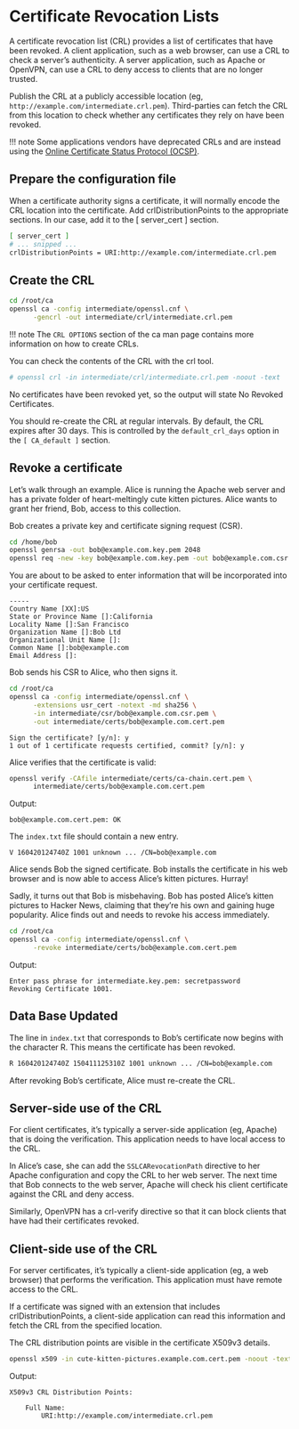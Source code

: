 
# Certificate Revocation Lists
A certificate revocation list (CRL) provides a list of certificates that have been revoked. 
A client application, such as a web browser, can use a CRL to check a server’s authenticity. 
A server application, such as Apache or OpenVPN, can use a CRL to deny access to clients that are no longer trusted.

Publish the CRL at a publicly accessible location (eg, `http://example.com/intermediate.crl.pem`). 
Third-parties can fetch the CRL from this location to check whether any certificates they rely on have been revoked.

!!! note 
    Some applications vendors have deprecated CRLs and are instead using the [Online Certificate Status Protocol (OCSP)](https://jamielinux.com/docs/openssl-certificate-authority/online-certificate-status-protocol.html).

## Prepare the configuration file
When a certificate authority signs a certificate, it will normally encode the CRL location into the certificate. 
Add crlDistributionPoints to the appropriate sections. In our case, add it to the [ server_cert ] section.

```sh
[ server_cert ]
# ... snipped ...
crlDistributionPoints = URI:http://example.com/intermediate.crl.pem
```
## Create the CRL

```sh
cd /root/ca
openssl ca -config intermediate/openssl.cnf \
      -gencrl -out intermediate/crl/intermediate.crl.pem
```

!!! note
    The `CRL OPTIONS` section of the ca man page contains more information on how to create CRLs.

You can check the contents of the CRL with the crl tool.

```sh
# openssl crl -in intermediate/crl/intermediate.crl.pem -noout -text
```
No certificates have been revoked yet, so the output will state No Revoked Certificates.

You should re-create the CRL at regular intervals. By default, the CRL expires after 30 days. 
This is controlled by the `default_crl_days` option in the `[ CA_default ]` section.

## Revoke a certificate

Let’s walk through an example. Alice is running the Apache web server and has a private folder of 
heart-meltingly cute kitten pictures. Alice wants to grant her friend, Bob, access to this collection.

Bob creates a private key and certificate signing request (CSR).

```sh
cd /home/bob
openssl genrsa -out bob@example.com.key.pem 2048
openssl req -new -key bob@example.com.key.pem -out bob@example.com.csr.pem
```

You are about to be asked to enter information that will be incorporated into your certificate request.
```
-----
Country Name [XX]:US
State or Province Name []:California
Locality Name []:San Francisco
Organization Name []:Bob Ltd
Organizational Unit Name []:
Common Name []:bob@example.com
Email Address []:
```

Bob sends his CSR to Alice, who then signs it.

```sh
cd /root/ca
openssl ca -config intermediate/openssl.cnf \
      -extensions usr_cert -notext -md sha256 \
      -in intermediate/csr/bob@example.com.csr.pem \
      -out intermediate/certs/bob@example.com.cert.pem
```

```console
Sign the certificate? [y/n]: y
1 out of 1 certificate requests certified, commit? [y/n]: y
```

Alice verifies that the certificate is valid:
```sh
openssl verify -CAfile intermediate/certs/ca-chain.cert.pem \
      intermediate/certs/bob@example.com.cert.pem
```

Output:
```console
bob@example.com.cert.pem: OK
```

The `index.txt` file should contain a new entry.
```
V 160420124740Z 1001 unknown ... /CN=bob@example.com
```

Alice sends Bob the signed certificate. Bob installs the certificate in his web browser and is 
now able to access Alice’s kitten pictures. Hurray!

Sadly, it turns out that Bob is misbehaving. Bob has posted Alice’s kitten pictures to Hacker News, claiming that 
they’re his own and gaining huge popularity. Alice finds out and needs to revoke his access immediately.

```sh
cd /root/ca
openssl ca -config intermediate/openssl.cnf \
      -revoke intermediate/certs/bob@example.com.cert.pem
```

Output:
```console
Enter pass phrase for intermediate.key.pem: secretpassword
Revoking Certificate 1001.
```
## Data Base Updated

The line in `index.txt` that corresponds to Bob’s certificate now begins with the character R. 
This means the certificate has been revoked.

```sh
R 160420124740Z 150411125310Z 1001 unknown ... /CN=bob@example.com
```

After revoking Bob’s certificate, Alice must re-create the CRL.

## Server-side use of the CRL
For client certificates, it’s typically a server-side application (eg, Apache) that is doing the verification. 
This application needs to have local access to the CRL.

In Alice’s case, she can add the `SSLCARevocationPath` directive to her Apache configuration and copy the CRL to her web server. 
The next time that Bob connects to the web server, Apache will check his client certificate against the CRL and deny access.

Similarly, OpenVPN has a crl-verify directive so that it can block clients that have had their certificates revoked.


## Client-side use of the CRL
For server certificates, it’s typically a client-side application (eg, a web browser) that performs the verification. 
This application must have remote access to the CRL.

If a certificate was signed with an extension that includes crlDistributionPoints, a client-side application can 
read this information and fetch the CRL from the specified location.

The CRL distribution points are visible in the certificate X509v3 details.

```sh
openssl x509 -in cute-kitten-pictures.example.com.cert.pem -noout -text
```

Output:
```console
X509v3 CRL Distribution Points:

    Full Name:
        URI:http://example.com/intermediate.crl.pem
```
